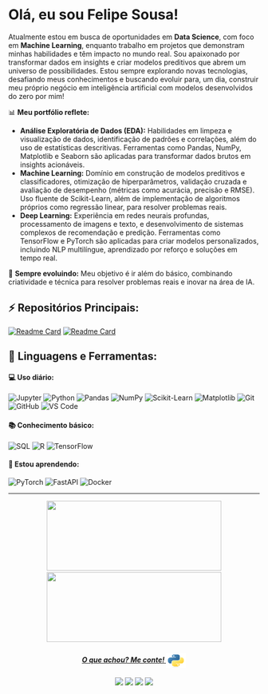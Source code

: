 # Olá, eu sou Felipe Sousa!  
Atualmente estou em busca de oportunidades em **Data Science**, com foco em **Machine Learning**, enquanto trabalho em projetos que demonstram minhas habilidades e têm impacto no mundo real. Sou apaixonado por transformar dados em insights e criar modelos preditivos que abrem um universo de possibilidades. Estou sempre explorando novas tecnologias, desafiando meus conhecimentos e buscando evoluir para, um dia, construir meu próprio negócio em inteligência artificial com modelos desenvolvidos do zero por mim!

📊 **Meu portfólio reflete:**  
- **Análise Exploratória de Dados (EDA):** Habilidades em limpeza e visualização de dados, identificação de padrões e correlações, além do uso de estatísticas descritivas. Ferramentas como Pandas, NumPy, Matplotlib e Seaborn são aplicadas para transformar dados brutos em insights acionáveis.  
- **Machine Learning:** Domínio em construção de modelos preditivos e classificadores, otimização de hiperparâmetros, validação cruzada e avaliação de desempenho (métricas como acurácia, precisão e RMSE). Uso fluente de Scikit-Learn, além de implementação de algoritmos próprios como regressão linear, para resolver problemas reais.  
- **Deep Learning:** Experiência em redes neurais profundas, processamento de imagens e texto, e desenvolvimento de sistemas complexos de recomendação e predição. Ferramentas como TensorFlow e PyTorch são aplicadas para criar modelos personalizados, incluindo NLP multilíngue, aprendizado por reforço e soluções em tempo real.  

🚀 **Sempre evoluindo:** Meu objetivo é ir além do básico, combinando criatividade e técnica para resolver problemas reais e inovar na área de IA.

## ⚡ **Repositórios Principais:**

[![Readme Card](https://github-readme-stats.vercel.app/api/pin/?username=benzerinsio&repo=DataScience&title_color=fff&icon_color=f9f9f9&text_color=9f9f9f&bg_color=151515)](https://github.com/benzerinsio/DataScience)
[![Readme Card](https://github-readme-stats.vercel.app/api/pin/?username=benzerinsio&repo=EDA&title_color=fff&icon_color=f9f9f9&text_color=9f9f9f&bg_color=151515)](https://github.com/benzerinsio/EDA)

## 🚀 **Linguagens e Ferramentas:**

 #### 💻 **Uso diário:**  
![Jupyter](https://img.shields.io/badge/-Jupyter-black?style=flat-square&logo=Jupyter)
![Python](https://img.shields.io/badge/-Python-black?style=flat-square&logo=Python)
![Pandas](https://img.shields.io/badge/-Pandas-black?style=flat-square&logo=Pandas)
![NumPy](https://img.shields.io/badge/-NumPy-black?style=flat-square&logo=NumPy)
![Scikit-Learn](https://img.shields.io/badge/-Scikit--Learn-black?style=flat-square&logo=scikit-learn)
![Matplotlib](https://img.shields.io/badge/-Matplotlib-black?style=flat-square&logo=Matplotlib)
![Git](https://img.shields.io/badge/-Git-black?style=flat-square&logo=Git)
![GitHub](https://img.shields.io/badge/-GitHub-black?style=flat-square&logo=GitHub)
![VS Code](https://img.shields.io/badge/-VS%20Code-black?style=flat-square&logo=visual-studio-code)  

#### 📚 **Conhecimento básico:**
![SQL](https://img.shields.io/badge/-SQL-black?style=flat-square&logo=MySQL)
![R](https://img.shields.io/badge/-R-black?style=flat-square&logo=R)
![TensorFlow](https://img.shields.io/badge/-TensorFlow-black?style=flat-square&logo=TensorFlow)  

#### 🌱 **Estou aprendendo:**
![PyTorch](https://img.shields.io/badge/-PyTorch-black?style=flat-square&logo=PyTorch)
![FastAPI](https://img.shields.io/badge/-FastAPI-black?style=flat-square&logo=FastAPI)
![Docker](https://img.shields.io/badge/-Docker-black?style=flat-square&logo=Docker)  

---

<div id="header" align="center">
  <img width="350" height="140" src="https://github-readme-stats.vercel.app/api/top-langs/?username=benzerinsio&hide=html&layout=compact&theme=dark" />  <a href="https://github.com/benzerinsio/"> <img width="350px" height="140em" src="https://github-readme-stats.vercel.app/api?username=benzerinsio&show_icons=true&theme=dark&include_commits=true"/>
</div>  
<div align="center">

 #### *O que achou? Me conte!* <img align="center" alt="Python" height="30" width="40" src="https://raw.githubusercontent.com/devicons/devicon/master/icons/python/python-original.svg">
 <a href="https://www.linkedin.com/in/felipe-sousa-20968017a/" target="_blank"><img src="https://img.shields.io/badge/-LinkedIn-%230077B5?style=for-the-badge&logo=linkedin&logoColor=white" target="_blank"></a>
 <a href="mailto:felipevsousa7@gmail.com"><img src="https://img.shields.io/badge/-Gmail-%23E4405F?style=for-the-badge&logo=gmail&logoColor=white" target="_blank"></a>
 <a href="https://www.kaggle.com/benzerinsio" target="_blank"><img src="https://img.shields.io/badge/Kaggle-20BEFF?style=for-the-badge&logo=Kaggle&logoColor=white" target="_blank"></a>
 <a href="https://felipevsousa.my.canva.site/portfolio" target="_blank"><img src="https://img.shields.io/badge/Portfolio-00C4B4?style=for-the-badge&logo=Canva&logoColor=white" target="_blank"></a>  
</div>